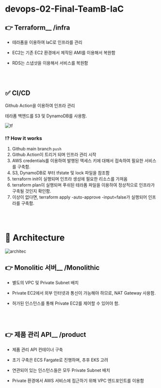 # devops-02-Final-TeamB-IaC

## 👉 Terraform__ /infra
- 테라폼을 이용하여 IaC로 인프라를 관리

- EC2는 기존 EC2 환경에서 제작된 AMI를 이용해서 복원함

- RDS는 스냅샷을 이용해서 서비스를 복원함

<br>
<br>

## ✅ CI/CD 
Github Action을 이용하여 인프라 관리  

테라폼 백엔드를 S3 및 DynamoDB를 사용함.

![tf](https://user-images.githubusercontent.com/76501289/183824396-00d4df3a-d5a6-4ab0-8d61-97f388cbdce4.png)

### ⁉️ How it works  
1. Github main branch `push`
2. Github Action이 트리거 되며 인프라 관리 시작
3. AWS credentials를 이용하여 발행된 액세스 키에 대해서 접속하여 필요한 서비스를 구축함. 
4. S3, DynamoDB로 부터 tfstate 및 lock 파일을 참조함 
5. terraform init이 실행되며 인프라 생성에 필요한 리소스를 가져옴
6. terraform plan이 실행되며 푸쉬된 테라폼 파일을 이용하여 정상적으로 인프라가 구축될 것인지 확인함.
7. 이상이 없다면, terraform apply -auto-approve -input=false가 실행되어 인프라를 구축함.


<br>
<br>


# 📌 Architecture

![architec](https://user-images.githubusercontent.com/76501289/183823540-e60c1e13-8c1f-4b1a-b6f8-b661d8be8451.png)

## 👉 Monolitic 서버__ /Monolithic

- 별도의 VPC 및 Private Subnet 배치

- Private EC2에서 외부 인터넷과 통신이 가능해야 하므로, NAT Gateway 사용함.

- 허가된 인스턴스를 통해 Private EC2를 제어할 수 있어야 함.

<br>
<br>

## 👉 제품 관리 API__ /product

- 제품 관리 API 컨테이너 구축

- 초기 구축은 ECS Fargate로 진행하며, 추후 EKS 고려

- 연관되어 있는 인스턴스들은 모두 Private Subnet 배치

- Private 환경에서 AWS 서비스에 접근하기 위해 VPC 엔드포인트를 이용함

<br>
<br>

